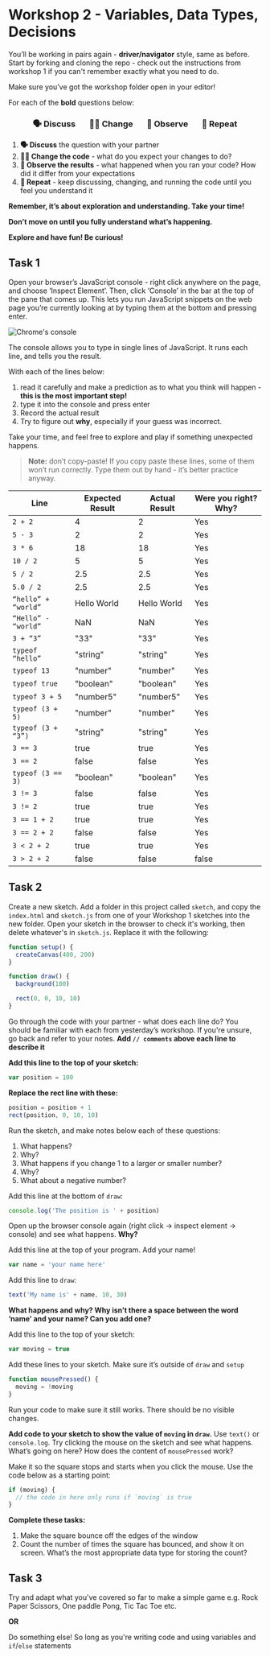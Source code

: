 # Workshop 2 - Variables, Data Types, Decisions

You’ll be working in pairs again - **driver/navigator** style, same as before.
Start by forking and cloning the repo - check out the instructions from workshop
1 if you can't remember exactly what you need to do.

Make sure you’ve got the workshop folder open in your editor!

For each of the **bold** questions below:

<h3 align="center">
  🗣 Discuss &nbsp;&nbsp;&nbsp;&nbsp;&nbsp;
  👩‍💻 Change &nbsp;&nbsp;&nbsp;&nbsp;&nbsp;
  👀 Observe &nbsp;&nbsp;&nbsp;&nbsp;&nbsp;
  🔄 Repeat
</h3>

1. **🗣 Discuss** the question with your partner
2. **👩‍💻 Change the code** - what do you expect your changes to do?
3. **👀 Observe the results** - what happened when you ran your code? How did it
   differ from your expectations
4. **🔄 Repeat** - keep discussing, changing, and running the code until you
   feel you understand it

**Remember, it’s about exploration and understanding. Take your time!**

**Don’t move on until you fully understand what’s happening.**

**Explore and have fun! Be curious!**

## Task 1

Open your browser’s JavaScript console - right click anywhere on the page, and
choose ‘Inspect Element’. Then, click ‘Console’ in the bar at the top of the
pane that comes up. This lets you run JavaScript snippets on the web page you’re
currently looking at by typing them at the bottom and pressing enter.

![Chrome's console](./img/console.png)

The console allows you to type in single lines of JavaScript. It runs each line,
and tells you the result.

With each of the lines below:

1. read it carefully and make a prediction as to what you think will happen -
   **this is the most important step!**
2. type it into the console and press enter
3. Record the actual result
4. Try to figure out **why**, especially if your guess was incorrect.

Take your time, and feel free to explore and play if something unexpected
happens.

> **Note:** don’t copy-paste! If you copy paste these lines, some of them won’t
> run correctly. Type them out by hand - it’s better practice anyway.

| Line                | Expected Result | Actual Result | Were you right? Why? |
| ------------------- | --------------- | ------------- | -------------------- |
| `2 + 2`             |        4        |       2       |         Yes          |
| `5 - 3`             |        2        |       2       |         Yes          |
| `3 * 6`             |       18        |      18       |         Yes          |
| `10 / 2`            |        5        |       5       |         Yes          |
| `5 / 2`             |       2.5       |      2.5      |         Yes          |
| `5.0 / 2`           |       2.5       |      2.5      |         Yes          |
| `“hello” + “world”` |   Hello World   |  Hello World  |         Yes          |
| `“Hello” - “world”` |       NaN       |      NaN      |         Yes          |
| `3 + “3”`           |      "33"       |     "33"      |         Yes          |
| `typeof “hello”`    |      "string"   |     "string"  |         Yes          |
| `typeof 13`         |      "number"   |     "number"  |         Yes          |
| `typeof true`       |      "boolean"  |     "boolean" |         Yes          |
| `typeof 3 + 5`      |      "number5"  |     "number5" |         Yes          |
| `typeof (3 + 5)`    |      "number"   |     "number"  |         Yes          |
| `typeof (3 + “3”)`  |      "string"   |     "string"  |         Yes          |
| `3 == 3`            |      true       |     true      |         Yes          |
| `3 == 2`            |      false      |     false     |         Yes          |
| `typeof (3 == 3)`   |      "boolean"  |     "boolean" |         Yes          |
| `3 != 3`            |      false      |     false     |         Yes          |
| `3 != 2`            |      true       |     true      |         Yes          |
| `3 == 1 + 2`        |      true       |     true      |         Yes          |
| `3 == 2 + 2`        |      false      |     false     |         Yes          |
| `3 < 2 + 2`         |      true       |     true      |         Yes          |
| `3 > 2 + 2`         |      false      |     false     |         false        |

## Task 2

Create a new sketch. Add a folder in this project called `sketch`, and copy the
`index.html` and `sketch.js` from one of your Workshop 1 sketches into the new
folder. Open your sketch in the browser to check it's working, then delete
whatever's in `sketch.js`. Replace it with the following:

```js
function setup() {
  createCanvas(400, 200)
}

function draw() {
  background(100)

  rect(0, 0, 10, 10)
}
```

Go through the code with your partner - what does each line do? You should be
familiar with each from yesterday’s workshop. If you're unsure, go back and
refer to your notes. **Add `// comments` above each line to describe it**

**Add this line to the top of your sketch:**

```js
var position = 100
```

**Replace the rect line with these:**

```js
position = position + 1
rect(position, 0, 10, 10)
```

Run the sketch, and make notes below each of these questions:

1. What happens?
2. Why?
3. What happens if you change 1 to a larger or smaller number?
4. Why?
5. What about a negative number?

Add this line at the bottom of `draw`:

```js
console.log('The position is ' + position)
```

Open up the browser console again (right click -> inspect element -> console)
and see what happens. **Why?**

Add this line at the top of your program. Add your name!

```js
var name = 'your name here'
```

Add this line to `draw`:

```js
text('My name is' + name, 10, 30)
```

**What happens and why? Why isn’t there a space between the word ‘name’ and your
name? Can you add one?**

Add this line to the top of your sketch:

```js
var moving = true
```

Add these lines to your sketch. Make sure it’s outside of `draw` and `setup`

```js
function mousePressed() {
  moving = !moving
}
```

Run your code to make sure it still works. There should be no visible changes.

**Add code to your sketch to show the value of `moving` in `draw`.** Use
`text()` or `console.log`. Try clicking the mouse on the sketch and see what
happens. What’s going on here? How does the content of `mousePressed` work?

Make it so the square stops and starts when you click the mouse. Use the code
below as a starting point:

```js
if (moving) {
  // the code in here only runs if `moving` is true
}
```

**Complete these tasks:**

1. Make the square bounce off the edges of the window
2. Count the number of times the square has bounced, and show it on screen.
   What’s the most appropriate data type for storing the count?

## Task 3

Try and adapt what you've covered so far to make a simple game e.g. Rock Paper
Scissors, One paddle Pong, Tic Tac Toe etc.

**OR**

Do something else! So long as you're writing code and using variables and
`if`/`else` statements

